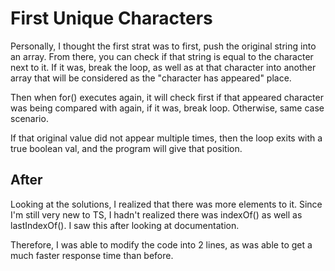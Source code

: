 # First Unique Characters


Personally, I thought the first strat was to first, push the original string into an array. From there, you can check if that string is equal to the character next to it. If it was, break the loop, as well as at that character into another array that will be considered as the "character has appeared" place. 

Then when for() executes again, it will check first if that appeared character was being compared with again, if it was, break loop. Otherwise, same case scenario. 

If that original value did not appear multiple times, then the loop exits with a true boolean val, and the program will give that position.





## After

Looking at the solutions, I realized that there was more elements to it. Since I'm still very new to TS, I hadn't realized there was indexOf() as well as lastIndexOf(). I saw this after looking at documentation. 

Therefore, I was able to modify the code into 2 lines, as was able to get a much faster response time than before.
